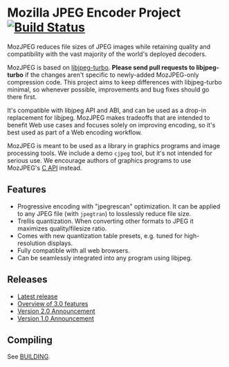 Mozilla JPEG Encoder Project [![Build Status](https://ci.appveyor.com/api/projects/status/github/mozilla/mozjpeg?branch=master&svg=true)](https://ci.appveyor.com/project/kornel/mozjpeg-4ekrx)
============================

MozJPEG reduces file sizes of JPEG images while retaining quality and compatibility with the vast majority of the world's deployed decoders.

MozJPEG is based on [libjpeg-turbo](https://github.com/libjpeg-turbo/libjpeg-turbo). **Please send pull requests to libjpeg-turbo** if the changes aren't specific to newly-added MozJPEG-only compression code. This project aims to keep differences with libjpeg-turbo minimal, so whenever possible, improvements and bug fixes should go there first.

It's compatible with libjpeg API and ABI, and can be used as a drop-in replacement for libjpeg. MozJPEG makes tradeoffs that are intended to benefit Web use cases and focuses solely on improving encoding, so it's best used as part of a Web encoding workflow.

MozJPEG is meant to be used as a library in graphics programs and image processing tools. We include a demo `cjpeg` tool, but it's not intended for serious use. We encourage authors of graphics programs to use MozJPEG's [C API](libjpeg.txt) instead.

## Features

* Progressive encoding with "jpegrescan" optimization. It can be applied to any JPEG file (with `jpegtran`) to losslessly reduce file size.
* Trellis quantization. When converting other formats to JPEG it maximizes quality/filesize ratio.
* Comes with new quantization table presets, e.g. tuned for high-resolution displays.
* Fully compatible with all web browsers.
* Can be seamlessly integrated into any program using libjpeg.

## Releases

* [Latest release](https://github.com/mozilla/mozjpeg/releases/latest)
* [Overview of 3.0 features](https://calendar.perfplanet.com/2014/mozjpeg-3-0/)
* [Version 2.0 Announcement](https://blog.mozilla.org/research/2014/07/15/mozilla-advances-jpeg-encoding-with-mozjpeg-2-0/)
* [Version 1.0 Announcement](https://blog.mozilla.org/research/2014/03/05/introducing-the-mozjpeg-project/)

## Compiling

See [BUILDING](BUILDING.md).

